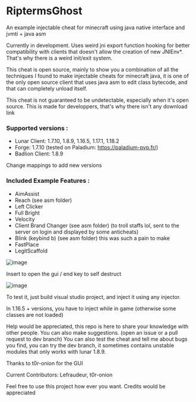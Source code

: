 # RiptermsGhost
An example injectable cheat for minecraft using java native interface and jvmti + java asm

Currently in development.
Uses weird jni export function hooking for better compatibility with clients that doesn't allow the creation of new JNIEnv*. That's why there is a weird init/exit system.

This cheat is open source, mainly to show you a combination of all the techniques I found to make injectable cheats for minecraft java, it is one of the only open source client that uses java asm to edit class bytecode, and that can completely unload itself.

This cheat is not guaranteed to be undetectable, especially when it's open source. This is made for developpers, that's why there isn't any download link

### Supported versions :
- Lunar Client: 1.7.10, 1.8.9, 1.16.5, 1.17.1, 1.18.2
- Forge: 1.7.10 (tested on Paladium: https://paladium-pvp.fr/)
- Badlion Client: 1.8.9

Change mappings to add new versions

### Included Example Features :
- AimAssist
- Reach (see asm folder)
- Left Clicker
- Full Bright
- Velocity
- Client Brand Changer (see asm folder) (to troll staffs lol, sent to the server on login and displayed by some anticheats)
- Blink (keybind b) (see asm folder) this was such a pain to make
- FastPlace
- LegitScaffold

![image](https://github.com/Lefraudeur/RiptermsGhost/assets/91006387/39690baa-859a-4ea2-a9b0-dfbc8cbfe472)

Insert to open the gui / end key to self destruct

![image](https://github.com/Lefraudeur/RiptermsGhost/assets/91006387/96388338-971e-48e5-9703-5c1ed30fcdce)


To test it, just build visual studio project, and inject it using any injector.

In 1.16.5 + versions, you have to inject while in game (otherwise some classes are not loaded)


Help would be appreciated, this repo is here to share your knowledge with other people. You can also make suggestions. (open an issue or a pull request to dev branch)
You can also test the cheat and tell me about bugs you find, you can try the dev branch, it sometimes contains unstable modules that only works with lunar 1.8.9.


Thanks to t0r-onion for the GUI

Current Contributors:
Lefraudeur,
t0r-onion

Feel free to use this project how ever you want. Credits would be appreciated
